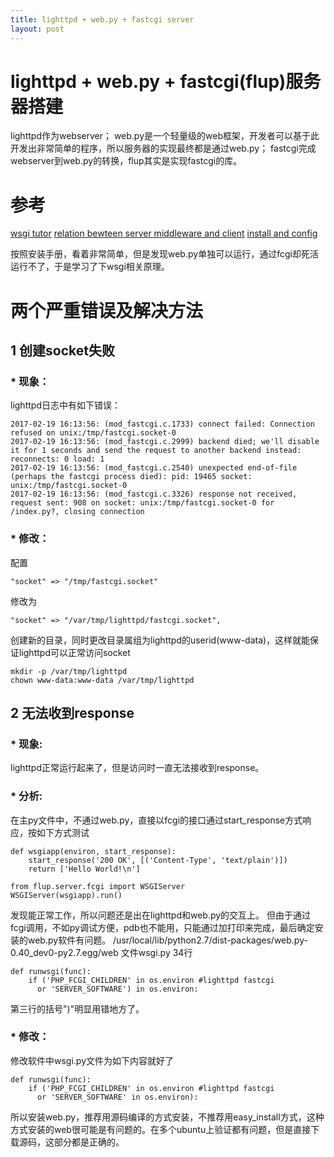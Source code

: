 ```yaml
---
title: lighttpd + web.py + fastcgi server
layout: post
---
```


# lighttpd + web.py + fastcgi(flup)服务器搭建

lighttpd作为webserver；
web.py是一个轻量级的web框架，开发者可以基于此开发出非常简单的程序，所以服务器的实现最终都是通过web.py；
fastcgi完成webserver到web.py的转换，flup其实是实现fastcgi的库。

# 参考
[wsgi tutor](http://wsgi.tutorial.codepoint.net/application-interface)
[relation bewteen server middleware and client](https://en.wikipedia.org/wiki/Web_Server_Gateway_Interface)
[install and config](http://webpy.org/cookbook/fastcgi-lighttpd)

按照安装手册，看着非常简单，但是发现web.py单独可以运行，通过fcgi却死活运行不了，于是学习了下wsgi相关原理。

# 两个严重错误及解决方法
## 1 创建socket失败
### * 现象：
lighttpd日志中有如下错误：
```
2017-02-19 16:13:56: (mod_fastcgi.c.1733) connect failed: Connection refused on unix:/tmp/fastcgi.socket-0
2017-02-19 16:13:56: (mod_fastcgi.c.2999) backend died; we'll disable it for 1 seconds and send the request to another backend instead: reconnects: 0 load: 1
2017-02-19 16:13:56: (mod_fastcgi.c.2540) unexpected end-of-file (perhaps the fastcgi process died): pid: 19465 socket: unix:/tmp/fastcgi.socket-0
2017-02-19 16:13:56: (mod_fastcgi.c.3326) response not received, request sent: 908 on socket: unix:/tmp/fastcgi.socket-0 for /index.py?, closing connection
```
### * 修改：
配置
```
"socket" => "/tmp/fastcgi.socket"
```
修改为
```
"socket" => "/var/tmp/lighttpd/fastcgi.socket",
```
创建新的目录，同时更改目录属组为lighttpd的userid(www-data)，这样就能保证lighttpd可以正常访问socket
```
mkdir -p /var/tmp/lighttpd
chown www-data:www-data /var/tmp/lighttpd
```


## 2 无法收到response
### * 现象:
lighttpd正常运行起来了，但是访问时一直无法接收到response。
### * 分析:
在主py文件中，不通过web.py，直接以fcgi的接口通过start_response方式响应，按如下方式测试
```
def wsgiapp(environ, start_response):
    start_response('200 OK', [('Content-Type', 'text/plain')])
    return ['Hello World!\n']

from flup.server.fcgi import WSGIServer
WSGIServer(wsgiapp).run()
```
发现能正常工作，所以问题还是出在lighttpd和web.py的交互上。
但由于通过fcgi调用，不如py调试方便，pdb也不能用，只能通过加打印来完成，最后确定安装的web.py软件有问题。
/usr/local/lib/python2.7/dist-packages/web.py-0.40_dev0-py2.7.egg/web 文件wsgi.py 34行
```
def runwsgi(func):
    if ('PHP_FCGI_CHILDREN' in os.environ #lighttpd fastcgi
      or 'SERVER_SOFTWARE') in os.environ:
```
第三行的括号")"明显用错地方了。

### * 修改：
修改软件中wsgi.py文件为如下内容就好了
```
def runwsgi(func):
    if ('PHP_FCGI_CHILDREN' in os.environ #lighttpd fastcgi
      or 'SERVER_SOFTWARE' in os.environ):
```


  所以安装web.py，推荐用源码编译的方式安装，不推荐用easy_install方式，这种方式安装的web很可能是有问题的。在多个ubuntu上验证都有问题，但是直接下载源码，这部分都是正确的。
